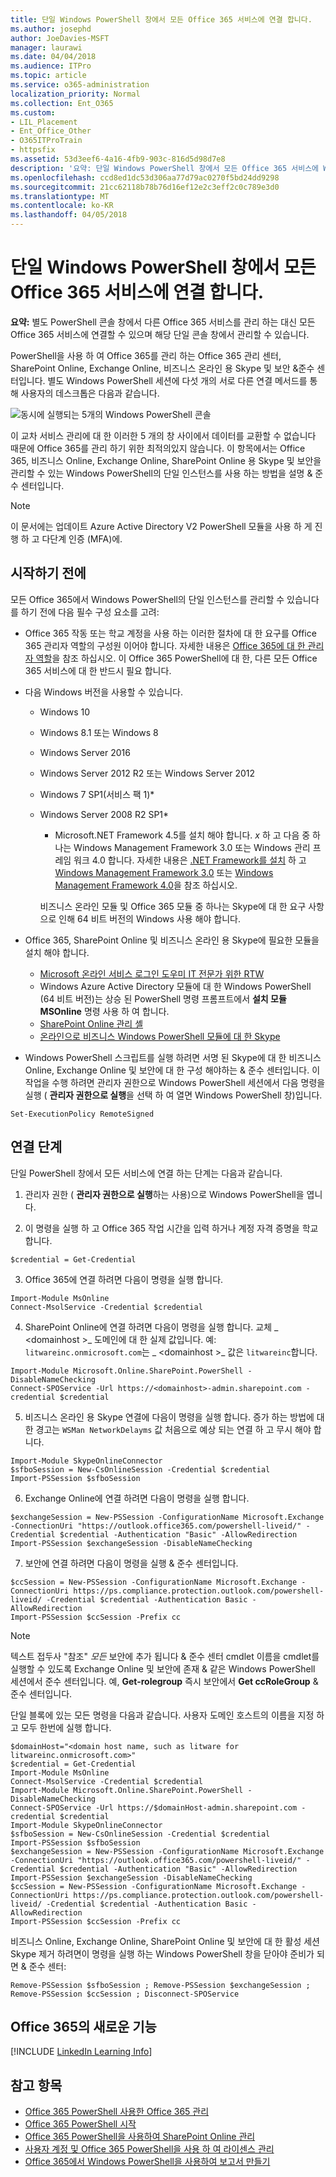 ```yaml
---
title: 단일 Windows PowerShell 창에서 모든 Office 365 서비스에 연결 합니다.
ms.author: josephd
author: JoeDavies-MSFT
manager: laurawi
ms.date: 04/04/2018
ms.audience: ITPro
ms.topic: article
ms.service: o365-administration
localization_priority: Normal
ms.collection: Ent_O365
ms.custom:
- LIL_Placement
- Ent_Office_Other
- O365ITProTrain
- httpsfix
ms.assetid: 53d3eef6-4a16-4fb9-903c-816d5d98d7e8
description: '요약: 단일 Windows PowerShell 창에서 모든 Office 365 서비스에 Windows PowerShell에 연결 합니다.'
ms.openlocfilehash: ccd8ed1dc53d306aa77d79ac0270f5bd24dd9298
ms.sourcegitcommit: 21cc62118b78b76d16ef12e2c3eff2c0c789e3d0
ms.translationtype: MT
ms.contentlocale: ko-KR
ms.lasthandoff: 04/05/2018
---
```

# <a name="connect-to-all-office-365-services-in-a-single-windows-powershell-window"></a>단일 Windows PowerShell 창에서 모든 Office 365 서비스에 연결 합니다.

 **요약:** 별도 PowerShell 콘솔 창에서 다른 Office 365 서비스를 관리 하는 대신 모든 Office 365 서비스에 연결할 수 있으며 해당 단일 콘솔 창에서 관리할 수 있습니다.
  
PowerShell을 사용 하 여 Office 365를 관리 하는 Office 365 관리 센터, SharePoint Online, Exchange Online, 비즈니스 온라인 용 Skype 및 보안 &amp;준수 센터입니다. 별도 Windows PowerShell 세션에 다섯 개의 서로 다른 연결 메서드를 통해 사용자의 데스크톱은 다음과 같습니다.
  
![동시에 실행되는 5개의 Windows PowerShell 콘솔](images/a1a852c2-89ea-4e8e-8d8b-dcdf596763d1.png)
  
이 교차 서비스 관리에 대 한 이러한 5 개의 창 사이에서 데이터를 교환할 수 없습니다 때문에 Office 365를 관리 하기 위한 최적의있지 않습니다. 이 항목에서는 Office 365, 비즈니스 Online, Exchange Online, SharePoint Online 용 Skype 및 보안을 관리할 수 있는 Windows PowerShell의 단일 인스턴스를 사용 하는 방법을 설명 &amp; 준수 센터입니다.

>[!Note]
>이 문서에는 업데이트 Azure Active Directory V2 PowerShell 모듈을 사용 하 게 진행 하 고 다단계 인증 (MFA)에.
>
  
## <a name="before-you-begin"></a>시작하기 전에
<a name="BeforeYouBegin"> </a>

모든 Office 365에서 Windows PowerShell의 단일 인스턴스를 관리할 수 있습니다를 하기 전에 다음 필수 구성 요소를 고려:
  
- Office 365 작동 또는 학교 계정을 사용 하는 이러한 절차에 대 한 요구를 Office 365 관리자 역할의 구성원 이어야 합니다. 자세한 내용은 [Office 365에 대 한 관리자 역할](https://go.microsoft.com/fwlink/p/?LinkId=532367)을 참조 하십시오. 이 Office 365 PowerShell에 대 한, 다른 모든 Office 365 서비스에 대 한 반드시 필요 합니다.
    
- 다음 Windows 버전을 사용할 수 있습니다.
    
  - Windows 10
    
  - Windows 8.1 또는 Windows 8
    
  - Windows Server 2016
    
  - Windows Server 2012 R2 또는 Windows Server 2012
    
  - Windows 7 SP1(서비스 팩 1)*
    
  - Windows Server 2008 R2 SP1*
    
    * Microsoft.NET Framework 4.5를 설치 해야 합니다. *x* 하 고 다음 중 하나는 Windows Management Framework 3.0 또는 Windows 관리 프레임 워크 4.0 합니다. 자세한 내용은 [.NET Framework를 설치](https://go.microsoft.com/fwlink/p/?LinkId=257868) 하 고 [Windows Management Framework 3.0](https://go.microsoft.com/fwlink/p/?LinkId=272757) 또는 [Windows Management Framework 4.0](https://go.microsoft.com/fwlink/p/?LinkId=391344)을 참조 하십시오.
    
    비즈니스 온라인 모듈 및 Office 365 모듈 중 하나는 Skype에 대 한 요구 사항으로 인해 64 비트 버전의 Windows 사용 해야 합니다.
    
- Office 365, SharePoint Online 및 비즈니스 온라인 용 Skype에 필요한 모듈을 설치 해야 합니다.
    
   - [Microsoft 온라인 서비스 로그인 도우미 IT 전문가 위한 RTW](https://go.microsoft.com/fwlink/p/?LinkId=286152)
   - Windows Azure Active Directory 모듈에 대 한 Windows PowerShell (64 비트 버전)는 상승 된 PowerShell 명령 프롬프트에서 **설치 모듈 MSOnline** 명령 사용 하 여 합니다.
   - [SharePoint Online 관리 셸](https://go.microsoft.com/fwlink/p/?LinkId=255251)
   - [온라인으로 비즈니스 Windows PowerShell 모듈에 대 한 Skype](https://go.microsoft.com/fwlink/p/?LinkId=532439)
    
-  Windows PowerShell 스크립트를 실행 하려면 서명 된 Skype에 대 한 비즈니스 Online, Exchange Online 및 보안에 대 한 구성 해야하는 &amp; 준수 센터입니다. 이 작업을 수행 하려면 관리자 권한으로 Windows PowerShell 세션에서 다음 명령을 실행 ( **관리자 권한으로 실행**을 선택 하 여 열면 Windows PowerShell 창)입니다.
    
  ```
  Set-ExecutionPolicy RemoteSigned
  ```

## <a name="connection-steps"></a>연결 단계
<a name="BeforeYouBegin"> </a>

단일 PowerShell 창에서 모든 서비스에 연결 하는 단계는 다음과 같습니다.
  
1. 관리자 권한 ( **관리자 권한으로 실행**하는 사용)으로 Windows PowerShell을 엽니다.
    
2. 이 명령을 실행 하 고 Office 365 작업 시간을 입력 하거나 계정 자격 증명을 학교 합니다.
    
  ```
  $credential = Get-Credential
  ```

3. Office 365에 연결 하려면 다음이 명령을 실행 합니다.
    
  ```
  Import-Module MsOnline
  Connect-MsolService -Credential $credential
  ```

4. SharePoint Online에 연결 하려면 다음이 명령을 실행 합니다. 교체 _ \<domainhost >_ 도메인에 대 한 실제 값입니다. 예: `litwareinc.onmicrosoft.com`는 _ \<domainhost >_ 값은 `litwareinc`합니다.
    
  ```
  Import-Module Microsoft.Online.SharePoint.PowerShell -DisableNameChecking
  Connect-SPOService -Url https://<domainhost>-admin.sharepoint.com -credential $credential
  ```

5. 비즈니스 온라인 용 Skype 연결에 다음이 명령을 실행 합니다. 증가 하는 방법에 대 한 경고는 `WSMan NetworkDelayms` 값 처음으로 예상 되는 연결 하 고 무시 해야 합니다.
    
  ```
  Import-Module SkypeOnlineConnector
  $sfboSession = New-CsOnlineSession -Credential $credential
  Import-PSSession $sfboSession
  ```

6. Exchange Online에 연결 하려면 다음이 명령을 실행 합니다.
    
  ```
  $exchangeSession = New-PSSession -ConfigurationName Microsoft.Exchange -ConnectionUri "https://outlook.office365.com/powershell-liveid/" -Credential $credential -Authentication "Basic" -AllowRedirection
  Import-PSSession $exchangeSession -DisableNameChecking
  ```

7. 보안에 연결 하려면 다음이 명령을 실행 &amp; 준수 센터입니다.
    
  ```
  $ccSession = New-PSSession -ConfigurationName Microsoft.Exchange -ConnectionUri https://ps.compliance.protection.outlook.com/powershell-liveid/ -Credential $credential -Authentication Basic -AllowRedirection
  Import-PSSession $ccSession -Prefix cc
  ```
> [!NOTE]
> 텍스트 접두사 "참조" *모든* 보안에 추가 됩니다 &amp; 준수 센터 cmdlet 이름을 cmdlet를 실행할 수 있도록 Exchange Online 및 보안에 존재 &amp; 같은 Windows PowerShell 세션에서 준수 센터입니다. 예, **Get-rolegroup** 즉시 보안에서 **Get ccRoleGroup** &amp; 준수 센터입니다.
  
단일 블록에 있는 모든 명령을 다음과 같습니다. 사용자 도메인 호스트의 이름을 지정 하 고 모두 한번에 실행 합니다.
  
```
$domainHost="<domain host name, such as litware for litwareinc.onmicrosoft.com>"
$credential = Get-Credential
Import-Module MsOnline
Connect-MsolService -Credential $credential
Import-Module Microsoft.Online.SharePoint.PowerShell -DisableNameChecking
Connect-SPOService -Url https://$domainHost-admin.sharepoint.com -credential $credential
Import-Module SkypeOnlineConnector
$sfboSession = New-CsOnlineSession -Credential $credential
Import-PSSession $sfboSession
$exchangeSession = New-PSSession -ConfigurationName Microsoft.Exchange -ConnectionUri "https://outlook.office365.com/powershell-liveid/" -Credential $credential -Authentication "Basic" -AllowRedirection
Import-PSSession $exchangeSession -DisableNameChecking
$ccSession = New-PSSession -ConfigurationName Microsoft.Exchange -ConnectionUri https://ps.compliance.protection.outlook.com/powershell-liveid/ -Credential $credential -Authentication Basic -AllowRedirection
Import-PSSession $ccSession -Prefix cc
```
비즈니스 Online, Exchange Online, SharePoint Online 및 보안에 대 한 활성 세션 Skype 제거 하려면이 명령을 실행 하는 Windows PowerShell 창을 닫아야 준비가 되 면 &amp; 준수 센터:
  
```
Remove-PSSession $sfboSession ; Remove-PSSession $exchangeSession ; Remove-PSSession $ccSession ; Disconnect-SPOService
```

## <a name="new-to-office-365"></a>Office 365의 새로운 기능
<a name="LongVersion"> </a>

[!INCLUDE [LinkedIn Learning Info](../common/office/linkedin-learning-info.md)]

## <a name="see-also"></a>참고 항목

- [Office 365 PowerShell 사용한 Office 365 관리](manage-office-365-with-office-365-powershell.md)
- [Office 365 PowerShell 시작](getting-started-with-office-365-powershell.md)
- [Office 365 PowerShell을 사용하여 SharePoint Online 관리](manage-sharepoint-online-with-office-365-powershell.md)
- [사용자 계정 및 Office 365 PowerShell을 사용 하 여 라이센스 관리](manage-user-accounts-and-licenses-with-office-365-powershell.md)
- [Office 365에서 Windows PowerShell을 사용하여 보고서 만들기](use-windows-powershell-to-create-reports-in-office-365.md)
